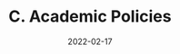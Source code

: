 ---
slug: /pages/v-policies-for-schools-abroad/academic-policies/graduate-level-coursework
date: 2022-02-17
title: C. Academic Policies 
---